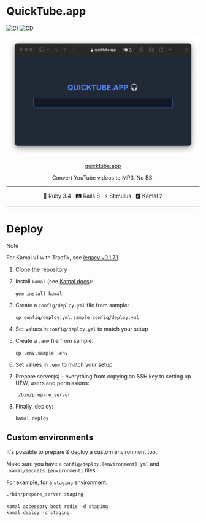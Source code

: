 # QuickTube.app

![CI](https://github.com/vladyio/quicktube/actions/workflows/ci.yml/badge.svg)
![CD](https://github.com/vladyio/quicktube/actions/workflows/cd.yml/badge.svg)

<img src="shot.png">

<p align="center">
  <a href="https://quicktube.app/" _target="blank">quicktube.app</a>
</p>

<p align="center">Convert YouTube videos to MP3. No BS.</p>

<hr>

<div align="center">
  💎 Ruby 3.4 · 🛤 Rails 8 · ⚡️ Stimulus · 🅺 Kamal 2
</div>

<hr>

# Deploy

> [!NOTE]
> For Kamal v1 with Traefik, see [legacy v0.1.7.1](https://github.com/vladyio/quicktube/tree/v0.1.7.1).

1. Clone the repository
2. Install `kamal` (see [Kamal docs](https://kamal-deploy.org/docs/installation/)):

    `gem install kamal`
3. Create a `config/deploy.yml` file from sample:

    `cp config/deploy.yml.sample config/deploy.yml`
4. Set values in `config/deploy.yml` to match your setup
5. Create a `.env` file from sample:

    `cp .env.sample .env`
6. Set values in `.env` to match your setup
7. Prepare server(s) - everything from copying an SSH key to setting up UFW, users and permissions:

   ```
   ./bin/prepare_server
   ```
8. Finally, deploy:

   ```
   kamal deploy
   ```

## Custom environments

It's possible to prepare & deploy a custom environment too.

Make sure you have a `config/deploy.[environment].yml` and `.kamal/secrets.[environment]` files.

For example, for a `staging` environment:

    ./bin/prepare_server staging

    kamal accessory boot redis -d staging
    kamal deploy -d staging.

